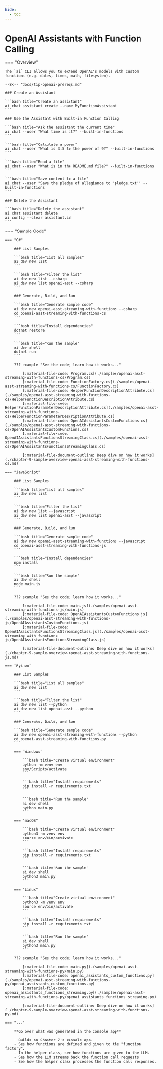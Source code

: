 ```yaml
---
hide:
  - toc
---
```

# OpenAI Assistants with Function Calling

=== "Overview"

    The `ai` CLI allows you to extend OpenAI's models with custom functions (e.g. dates, times, math, filesystem).

    --8<-- "docs/tip-openai-prereqs.md"

    ### Create an Assistant

    ```bash title="Create an assistant"
    ai chat assistant create --name MyFunctionAssistant
    ```

    ### Use the Assistant with Built-in Function Calling

    ```bash title="Ask the assistant the current time"
    ai chat --user "What time is it?" --built-in-functions
    ```

    ```bash title="Calculate a power"
    ai chat --user "What is 3.5 to the power of 9?" --built-in-functions
    ```

    ```bash title="Read a file"
    ai chat --user "What is in the README.md file?" --built-in-functions
    ```

    ```bash title="Save content to a file"
    ai chat --user "Save the pledge of allegiance to 'pledge.txt'" --built-in-functions
    ```

    ### Delete the Assistant

    ```bash title="Delete the assistant"
    ai chat assistant delete
    ai config --clear assistant.id
    ```

=== "Sample Code"

    === "C#"

        ### List Samples

        ```bash title="List all samples"
        ai dev new list
        ```

        ```bash title="Filter the list"
        ai dev new list --csharp
        ai dev new list openai-asst --csharp
        ```

        ### Generate, Build, and Run

        ```bash title="Generate sample code"
        ai dev new openai-asst-streaming-with-functions --csharp
        cd openai-asst-streaming-with-functions-cs
        ```

        ```bash title="Install dependencies"
        dotnet restore
        ```

        ```bash title="Run the sample"
        ai dev shell
        dotnet run
        ```

        ??? example "See the code; learn how it works..."

            [:material-file-code: Program.cs](./samples/openai-asst-streaming-with-functions-cs/Program.cs)  
            [:material-file-code: FunctionFactory.cs](./samples/openai-asst-streaming-with-functions-cs/FunctionFactory.cs)  
            [:material-file-code: HelperFunctionDescriptionAttribute.cs](./samples/openai-asst-streaming-with-functions-cs/HelperFunctionDescriptionAttribute.cs)  
            [:material-file-code: HelperFunctionParameterDescriptionAttribute.cs](./samples/openai-asst-streaming-with-functions-cs/HelperFunctionParameterDescriptionAttribute.cs)  
            [:material-file-code: OpenAIAssistantsCustomFunctions.cs](./samples/openai-asst-streaming-with-functions-cs/OpenAIAssistantsCustomFunctions.cs)  
            [:material-file-code: OpenAIAssistantsFunctionsStreamingClass.cs](./samples/openai-asst-streaming-with-functions-cs/OpenAIAssistantsFunctionsStreamingClass.cs)  

            [:material-file-document-outline: Deep dive on how it works](./chapter-9-sample-overview-openai-asst-streaming-with-functions-cs.md)  

    === "JavaScript"

        ### List Samples

        ```bash title="List all samples"
        ai dev new list
        ```

        ```bash title="Filter the list"
        ai dev new list --javascript
        ai dev new list openai-asst --javascript
        ```

        ### Generate, Build, and Run

        ```bash title="Generate sample code"
        ai dev new openai-asst-streaming-with-functions --javascript
        cd openai-asst-streaming-with-functions-js
        ```

        ```bash title="Install dependencies"
        npm install
        ```

        ```bash title="Run the sample"
        ai dev shell
        node main.js
        ```

        ??? example "See the code; learn how it works..."

            [:material-file-code: main.js](./samples/openai-asst-streaming-with-functions-js/main.js)  
            [:material-file-code: OpenAIAssistantsCustomFunctions.js](./samples/openai-asst-streaming-with-functions-js/OpenAIAssistantsCustomFunctions.js)  
            [:material-file-code: OpenAIAssistantsFunctionsStreamingClass.js](./samples/openai-asst-streaming-with-functions-js/OpenAIAssistantsFunctionsStreamingClass.js)  

            [:material-file-document-outline: Deep dive on how it works](./chapter-9-sample-overview-openai-asst-streaming-with-functions-js.md)  

    === "Python"

        ### List Samples

        ```bash title="List all samples"
        ai dev new list
        ```

        ```bash title="Filter the list"
        ai dev new list --python
        ai dev new list openai-asst --python
        ```

        ### Generate, Build, and Run

        ```bash title="Generate sample code"
        ai dev new openai-asst-streaming-with-functions --python
        cd openai-asst-streaming-with-functions-py
        ```

        === "Windows"

            ```bash title="Create virtual environment"
            python -m venv env
            env/Scripts/activate
            ```

            ```bash title="Install requirements"
            pip install -r requirements.txt
            ```

            ```bash title="Run the sample"
            ai dev shell
            python main.py
            ```

        === "macOS"

            ```bash title="Create virtual environment"
            python3 -m venv env
            source env/bin/activate
            ```

            ```bash title="Install requirements"
            pip install -r requirements.txt
            ```

            ```bash title="Run the sample"
            ai dev shell
            python3 main.py
            ```

        === "Linux"

            ```bash title="Create virtual environment"
            python3 -m venv env
            source env/bin/activate
            ```

            ```bash title="Install requirements"
            pip install -r requirements.txt
            ```

            ```bash title="Run the sample"
            ai dev shell
            python3 main.py
            ```

        ??? example "See the code; learn how it works..."

            [:material-file-code: main.py](./samples/openai-asst-streaming-with-functions-py/main.py)  
            [:material-file-code: openai_assistants_custom_functions.py](./samples/openai-asst-streaming-with-functions-py/openai_assistants_custom_functions.py)  
            [:material-file-code: openai_assistants_functions_streaming.py](./samples/openai-asst-streaming-with-functions-py/openai_assistants_functions_streaming.py)  

            [:material-file-document-outline: Deep dive on how it works](./chapter-9-sample-overview-openai-asst-streaming-with-functions-py.md)  

    === "..."

        **Go over what was generated in the console app**
        
        - Builds on Chapter 7's console app.
        - See how functions are defined and given to the "function factory".
        - In the helper class, see how functions are given to the LLM.
        - See how the LLM streams back the function call requests.
        - See how the helper class processes the function call responses.